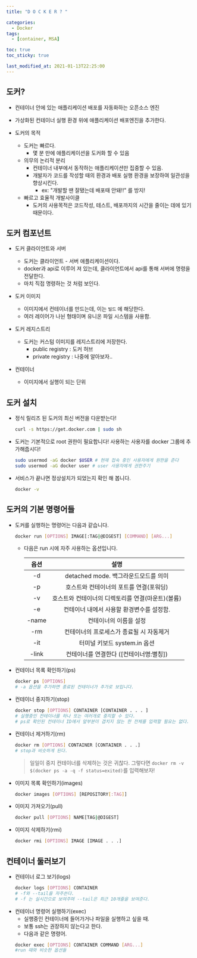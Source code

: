 ```yaml
---
title: "D O C K E R ? "

categories:
  - Docker
tags:
  - [container, MSA]

toc: true
toc_sticky: true

last_modified_at: 2021-01-13T22:25:00
---
```


## 도커?

- 컨테이너 안에 있는 애플리케이션 배포를 자동화하는 오픈소스 엔진
- 가상화된 컨테이너 실행 환경 위에 애플리케이션 배포엔진을 추가한다.

- 도커의 목적
  - 도커는 빠르다.
    - 몇 분 만에 애플리케이션을 도커화 할 수 있음
  - 의무의 논리적 분리
    - 컨테이너 내부에서 동작하는 애플리케이션만 집중할 수 있음.
    - 개발자가 코드를 작성할 때의 환경과 배포 실행 환경을 보장하여 일관성을 향상시킨다.
      - ex: "개발할 땐 잘됐는데 배포때 안돼!!" 를 방지!
  - 빠르고 효율적 개발사이클
    - 도커의 사용목적은 코드작성, 테스트, 배포까지의 시간을 줄이는 데에 있기 때문이다.

## 도커 컴포넌트

- 도커 클라이언트와 서버
  - 도커는 클라이언트 - 서버 애플리케이션이다.
  - docker과 api로 이루어 져 있는데, 클라이언트에서 api를 통해 서버에 명령을 전달한다.
  - 마치 직접 명령하는 것 처럼 보인다.
- 도커 이미지

  - 이미지에서 컨테이너를 만드는데, 이는 `빌드` 에 해당한다.
  - 여러 레이어가 나뉜 형태이며 유니온 파일 시스템을 사용함.

- 도커 레지스트리

  - 도커는 커스텀 이미지를 레지스트리에 저장한다.
    - public registry : 도커 허브
    - private registry : 나중에 알아보자..

- 컨테이너
  - 이미지에서 실행이 되는 단위

## 도커 설치

- 정식 릴리즈 된 도커의 최신 버전을 다운받는다!

  ```bash
  curl -s https://get.docker.com | sudo sh
  ```

- 도커는 기본적으로 root 권한이 필요합니다! 사용하는 사용자를 docker 그룹에 추가해줍시다!
  ```bash
  sudo usermod -aG docker $USER # 현재 접속 중인 사용자에게 원한을 준다
  sudo usermod -aG docker user # user 사용자에게 권한주기
  ```
- 서비스가 끝나면 정상설치가 되었는지 확인 해 봅니다.
  ```bash
  docker -v
  ```

## 도커의 기본 명령어들

- 도커를 실행하는 명령어는 다음과 같습니다.

  ```bash
  docker run [OPTIONS] IMAGE[:TAG|@DIGEST] [COMMAND] [ARG...]
  ```

  - 다음은 run 시에 자주 사용하는 옵션입니다.

    | 옵션  |                       설명                        |
    | :---: | :-----------------------------------------------: |
    |  -d   |       detached mode. 백그라운드모드를 의미        |
    |  -p   |      호스트와 컨테이너의 포트를 연결(포워딩)      |
    |  -v   | 호스트와 컨테이너의 디렉토리를 연결(마운트)(볼륨) |
    |  -e   |     컨테이너 내에서 사용할 환경변수를 설정함.     |
    | -name |              컨테이너의 이름을 설정               |
    |  -rm  |     컨테이너의 프로세스가 종료될 시 자동제거      |
    |  -it  |           터미널 키보드 system.in 옵션            |
    | -link |      컨테이너를 연결한다 ([컨테이너명:별칭])      |

- 컨테이너 목록 확인하기(ps)

  ```bash
  docker ps [OPTIONS]
  # -a 옵션을 추가하면 종료된 컨테이너가 추가로 보입니다.
  ```

- 컨테이너 중지하기(stop)

  ```bash
  docker stop [OPTIONS] CONTAINER [CONTAINER . . . ]
  # 실행중인 컨테이너를 하나 또는 여러개로 중지할 수 있다.
  # ps로 확인된 컨테이너 ID에서 앞부분이 겹치지 않는 한 전체를 입력할 필요는 없다.
  ```

- 컨테이너 제거하기(rm)

  ```bash
  docker rm [OPTIONS] CONTAINER [CONTAINER . . .]
  # stop과 비슷하게 된다.
  ```

  > 일일이 중지 컨테이너를 삭제하는 것은 귀찮다. 그렇다면
  > `docker rm -v $(docker ps -a -q -f status=exited)`를 입력해보자!

- 이미지 목록 확인하기(images)

  ```bash
  docker images [OPTIONS] [REPOSITORY[:TAG]]
  ```

- 이미지 가져오기(pull)

  ```bash
  docker pull [OPTIONS] NAME[TAG|@DIGEST]
  ```

- 이미지 삭제하기(rmi)
  ```bash
  docker rmi [OPTIONS] IMAGE [IMAGE . . .]
  ```

## 컨테이너 둘러보기

- 컨테이너 로그 보기(logs)
  ```bash
  docker logs [OPTIONS] CONTAINER
  # -f와 --tail을 자주쓴다.
  # -f 는 실시간으로 보여주며 --tail은 최근 10개줄을 보여준다.
  ```
- 컨테이너 명령어 실행하기(exec)
  - 실행중인 컨테이너에 들어가거나 파일을 실행하고 싶을 때.
  - 보통 ssh는 권장하지 않는다고 한다.
  - 다음과 같은 명령어.
  ```bash
  docker exec [OPTIONS] CONTAINER COMMAND [ARG...]
  #run 때와 비슷한 옵션들
  ```
